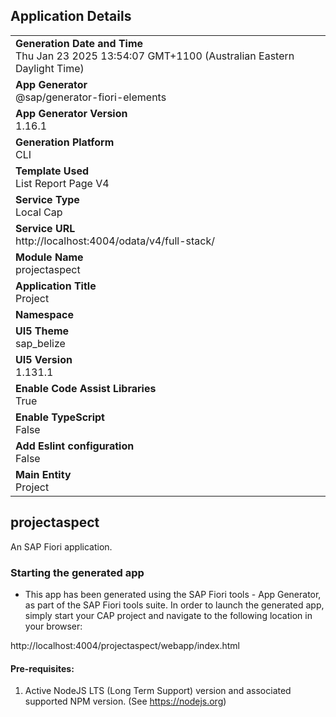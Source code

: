 ## Application Details
|               |
| ------------- |
|**Generation Date and Time**<br>Thu Jan 23 2025 13:54:07 GMT+1100 (Australian Eastern Daylight Time)|
|**App Generator**<br>@sap/generator-fiori-elements|
|**App Generator Version**<br>1.16.1|
|**Generation Platform**<br>CLI|
|**Template Used**<br>List Report Page V4|
|**Service Type**<br>Local Cap|
|**Service URL**<br>http://localhost:4004/odata/v4/full-stack/|
|**Module Name**<br>projectaspect|
|**Application Title**<br>Project|
|**Namespace**<br>|
|**UI5 Theme**<br>sap_belize|
|**UI5 Version**<br>1.131.1|
|**Enable Code Assist Libraries**<br>True|
|**Enable TypeScript**<br>False|
|**Add Eslint configuration**<br>False|
|**Main Entity**<br>Project|

## projectaspect

An SAP Fiori application.

### Starting the generated app

-   This app has been generated using the SAP Fiori tools - App Generator, as part of the SAP Fiori tools suite.  In order to launch the generated app, simply start your CAP project and navigate to the following location in your browser:

http://localhost:4004/projectaspect/webapp/index.html

#### Pre-requisites:

1. Active NodeJS LTS (Long Term Support) version and associated supported NPM version.  (See https://nodejs.org)


